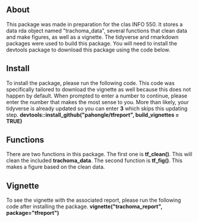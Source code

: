 ## About
This package was made in preparation for the clas INFO 550. It stores a data rda object named "trachoma_data", several functions that clean data and make figures, as well as a vignette. The tidyverse and rmarkdown packages were used to build this package. You will need to install the devtools package to download this package using the code below.

## Install
To install the package, please run the following code. This code was specifically tailored to download the vignette as well because this does not happen by default. When prompted to enter a number to continue, please enter the number that makes the most sense to you. More than likely, your tidyverse is already updated so you can enter **3** which skips this updating step.
**devtools::install_github("pahongle/tfreport", build_vignettes = TRUE)**

## Functions
There are two functions in this package. The first one is **tf_clean()**. This will clean the included **trachoma_data**. The second function is **tf_fig()**. This makes a figure based on the clean data. 

## Vignette
To see the vignette with the associated report, please run the following code after installing the package.
**vignette("trachoma_report", package="tfreport")**


